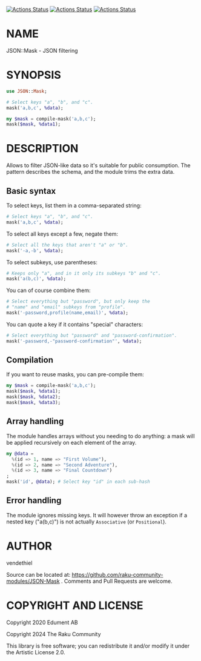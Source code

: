 [![Actions Status](https://github.com/raku-community-modules/JSON-Mask/actions/workflows/linux.yml/badge.svg)](https://github.com/raku-community-modules/JSON-Mask/actions) [![Actions Status](https://github.com/raku-community-modules/JSON-Mask/actions/workflows/macos.yml/badge.svg)](https://github.com/raku-community-modules/JSON-Mask/actions) [![Actions Status](https://github.com/raku-community-modules/JSON-Mask/actions/workflows/windows.yml/badge.svg)](https://github.com/raku-community-modules/JSON-Mask/actions)

NAME
====

JSON::Mask - JSON filtering

SYNOPSIS
========

```raku
use JSON::Mask;

# Select keys "a", "b", and "c".
mask('a,b,c', %data);

my $mask = compile-mask('a,b,c');
mask($mask, %data1);
```

DESCRIPTION
===========

Allows to filter JSON-like data so it's suitable for public consumption. The pattern describes the schema, and the module trims the extra data.

Basic syntax
------------

To select keys, list them in a comma-separated string:

```raku
# Select keys "a", "b", and "c".
mask('a,b,c', %data);
```

To select all keys except a few, negate them:

```raku
# Select all the keys that aren't "a" or "b".
mask('-a,-b', %data);
```

To select subkeys, use parentheses:

```raku
# Keeps only "a", and in it only its subkeys "b" and "c".
mask('a(b,c)', %data);
```

You can of course combine them:

```raku
# Select everything but "password", but only keep the
# "name" and "email" subkeys from "profile".
mask('-password,profile(name,email)', %data);
```

You can quote a key if it contains "special" characters:

```raku
# Select everything but "password" and "password-confirmation".
mask('-password,-"password-confirmation"', %data);
```

Compilation
-----------

If you want to reuse masks, you can pre-compile them:

```raku
my $mask = compile-mask('a,b,c');
mask($mask, %data1);
mask($mask, %data2);
mask($mask, %data3);
```

Array handling
--------------

The module handles arrays without you needing to do anything: a mask will be applied recursively on each element of the array.

```raku
my @data =
  %(id => 1, name => "First Volume"),
  %(id => 2, name => "Second Adventure"),
  %(id => 3, name => "Final Countdown")
;
mask('id', @data); # Select key "id" in each sub-hash
```

Error handling
--------------

The module ignores missing keys. It will however throw an exception if a nested key ("a(b,c)") is not actually `Associative` (or `Positional`).

AUTHOR
======

vendethiel

Source can be located at: https://github.com/raku-community-modules/JSON-Mask . Comments and Pull Requests are welcome.

COPYRIGHT AND LICENSE
=====================

Copyright 2020 Edument AB

Copyright 2024 The Raku Community

This library is free software; you can redistribute it and/or modify it under the Artistic License 2.0.

